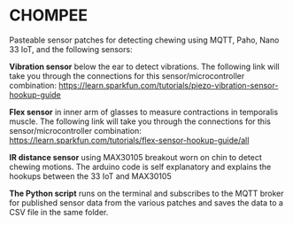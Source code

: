 # CHOMPEE
Pasteable sensor patches for detecting chewing using MQTT, Paho, Nano 33 IoT, and the following sensors:

**Vibration sensor** below the ear to detect vibrations.  The following link will take you through the connections for this sensor/microcontroller combination: https://learn.sparkfun.com/tutorials/piezo-vibration-sensor-hookup-guide

**Flex sensor** in inner arm of glasses to measure contractions in temporalis muscle. The following link will take you through the connections for this sensor/microcontroller combination: https://learn.sparkfun.com/tutorials/flex-sensor-hookup-guide/all

**IR distance sensor** using MAX30105 breakout worn on chin to detect chewing motions.  The arduino code is self explanatory and explains the hookups between the 33 IoT and MAX30105

**The Python script** runs on the terminal and subscribes to the MQTT broker for published sensor data from the various patches and saves the data to a CSV file in the same folder.

